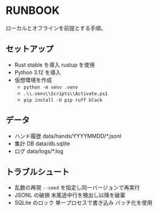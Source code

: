 # RUNBOOK

ローカルとオフラインを前提とする手順。

## セットアップ
- Rust stable を導入 rustup を使用
- Python 3.12 を導入
- 仮想環境を作成
  - `python -m venv .venv`
  - `.\\.venv\\Scripts\\Activate.ps1`
  - `pip install -U pip ruff black`

## データ
- ハンド履歴 data/hands/YYYYMMDD/*.jsonl
- 集計 DB data/db.sqlite
- ログ data/logs/*.log

## トラブルシュート
- 乱数の再現 `--seed` を指定し同一バージョンで再実行
- JSONL の破損 末尾途中行を検出し以降を破棄
- SQLite のロック 単一プロセスで書き込み バッチ化を使用
